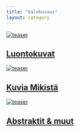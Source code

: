 ```yaml
---
title: "Valokuvaus"
layout: category
---
```


<div class="tiles">
	<article class="tile" itemscope="" itemtype="http://schema.org/Article">
		<a href="/valokuvaus/luontokuvat/" title="Luontokuvat" class="post-teaser"><img src="https://b2.minimuutti.com/luontokuvat/syksy/3/DS42199-245px.jpg" alt="teaser" itemprop="image"></a>
		<h2 class="post-title" itemprop="name"><a href="/valokuvaus/luontokuvat/">Luontokuvat</a></h2>
		<p class="post-excerpt" itemprop="description"></p>
	</article>
	<article class="tile" itemscope="" itemtype="http://schema.org/Article">
		<a href="/valokuvaus/kuvia-mikista/" title="Kuvia Mikistä" class="post-teaser"><img src="https://b2.minimuutti.com/mikin-kuvat/3/DSC12613-245px.jpg" alt="teaser" itemprop="image"></a>
		<h2 class="post-title" itemprop="name"><a href="/valokuvaus/kuvia-mikista/">Kuvia Mikistä</a></h2>
		<p class="post-excerpt" itemprop="description"></p>
	</article>
	<article class="tile" itemscope="" itemtype="http://schema.org/Article">
		<a href="/valokuvaus/abstraktit-muut/" title="Abstraktit & muut" class="post-teaser"><img src="https://b2.minimuutti.com/abstraktit-muut/1/DS45523-245px.jpg" alt="teaser" itemprop="image"></a>
		<h2 class="post-title" itemprop="name"><a href="/valokuvaus/abstraktit-muut/">Abstraktit & muut</a></h2>
		<p class="post-excerpt" itemprop="description"></p>
	</article>
</div>
